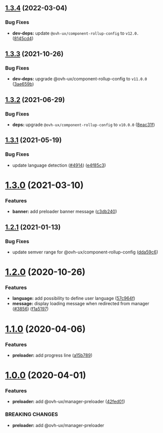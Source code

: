 ## [1.3.4](https://github.com/ovh/manager/compare/@ovh-ux/manager-preloader@1.3.3...@ovh-ux/manager-preloader@1.3.4) (2022-03-04)


### Bug Fixes

* **dev-deps:** update `@ovh-ux/component-rollup-config` to `v12.0.` ([8145cd4](https://github.com/ovh/manager/commit/8145cd44a34cec071db4b5267182705625951077))



## [1.3.3](https://github.com/ovh/manager/compare/@ovh-ux/manager-preloader@1.3.2...@ovh-ux/manager-preloader@1.3.3) (2021-10-26)


### Bug Fixes

* **dev-deps:** upgrade @ovh-ux/component-rollup-config to `v11.0.0` ([3ae659b](https://github.com/ovh/manager/commit/3ae659bea59244fd5660375b9dac52055cc374b0))



## [1.3.2](https://github.com/ovh/manager/compare/@ovh-ux/manager-preloader@1.3.1...@ovh-ux/manager-preloader@1.3.2) (2021-06-29)


### Bug Fixes

* **deps:** upgrade `@ovh-ux/component-rollup-config` to `v10.0.0` ([8eac31f](https://github.com/ovh/manager/commit/8eac31f81e46d1570c131cf55788d6435842ab6d))



## [1.3.1](https://github.com/ovh/manager/compare/@ovh-ux/manager-preloader@1.3.0...@ovh-ux/manager-preloader@1.3.1) (2021-05-19)


### Bug Fixes

* update language detection ([#4914](https://github.com/ovh/manager/issues/4914)) ([e4f85c3](https://github.com/ovh/manager/commit/e4f85c3b2f8df52470ed1b3ececf0b41188e561d))



# [1.3.0](https://github.com/ovh/manager/compare/@ovh-ux/manager-preloader@1.2.1...@ovh-ux/manager-preloader@1.3.0) (2021-03-10)


### Features

* **banner:** add preloader banner message ([c3db240](https://github.com/ovh/manager/commit/c3db2403a8f8d9eafaeef5723061588e7ce24bc1))



## [1.2.1](https://github.com/ovh/manager/compare/@ovh-ux/manager-preloader@1.2.0...@ovh-ux/manager-preloader@1.2.1) (2021-01-13)


### Bug Fixes

* update semver range for @ovh-ux/component-rollup-config ([dda59c6](https://github.com/ovh/manager/commit/dda59c6b71cb4ad9ab98f06a0bf995a7eb45a1d9))



# [1.2.0](https://github.com/ovh/manager/compare/@ovh-ux/manager-preloader@1.1.0...@ovh-ux/manager-preloader@1.2.0) (2020-10-26)


### Features

* **language:** add possibility to define user language ([57c964f](https://github.com/ovh/manager/commit/57c964f392fee977d56fb28c6cee2478c9e51368))
* **message:** display loading message when redirected from manager ([#3856](https://github.com/ovh/manager/issues/3856)) ([f1a5197](https://github.com/ovh/manager/commit/f1a519726559d169a4969ddb7a5a88864d6b0aad))



# [1.1.0](https://github.com/ovh/manager/compare/@ovh-ux/manager-preloader@1.0.0...@ovh-ux/manager-preloader@1.1.0) (2020-04-06)


### Features

* **preloader:** add progress line ([a15b789](https://github.com/ovh/manager/commit/a15b7890c21e17e9e1b6b264d3c34d31e12ef84e))



# [1.0.0](https://github.com/ovh/manager/compare/@ovh-ux/manager-preloader@0.0.0...@ovh-ux/manager-preloader@1.0.0) (2020-04-01)


### Features

* **preloader:** add @ovh-ux/manager-preloader ([42fed01](https://github.com/ovh/manager/commit/42fed01e2bd76e3dc72a6445a6e06baf7303d69e))


### BREAKING CHANGES

* **preloader:** add @ovh-ux/manager-preloader
